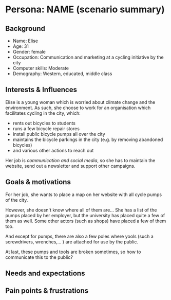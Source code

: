 # Persona: NAME (scenario summary)

## Background

- Name: Elise
- Age: 31
- Gender: female
- Occupation: Communication and marketing at a cycling initiative by the city
- Computer skills: Moderate
- Demography: Western, educated, middle class


## Interests & Influences

Elise is a young woman which is worried about climate change and the environment.
As such, she choose to work for an organisation which facilitates cycling in the city, which:

- rents out bicycles to students
- runs a few bicycle repair stores
- install public bicycle pumps all over the city
- maintains the bicycle parkings in the city (e.g. by removing abandoned bicycles)
- and various other actions to reach out

Her job is _communication and social media_, so she has to maintain the website, send out a newsletter and support other campaigns.

## Goals & motivations

For her job, she wants to place a map on her website with all cycle pumps of the city.

However, she doesn't know where all of them are... She has a list of the pumps placed by her employer, but the university has placed quite a few of them as well.
Some other actors (such as shops) have placed a few of them too.

And except for pumps, there are also a few poles where yools (such a screwdrivers, wrenches,... ) are attached for use by the public.

At last, these pumps and tools are broken sometimes, so how to communicate this to the public?

## Needs and expectations



## Pain points & frustrations
